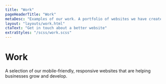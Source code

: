 ```yaml
---
title: "Work"
pageHeaderTitle: "Work"
metaDesc: "Examples of our work. A portfolio of websites we have created for clients to help them build their businesses by attracting more customers."
layout: "layouts/work.html"
ctaText: "Get in touch about a better website"
extraStyles: "/scss/work.scss"
---
```


# Work

A selection of our mobile-friendly, responsive websites that are helping businesses grow and develop.
